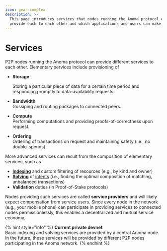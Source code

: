 ```yaml
---
icon: gear-complex
description: >-
  This page introduces services that nodes running the Anoma protocol can
  provide each to each other and which applications and users can make use of.
---
```


# Services

P2P nodes running the Anoma protocol can provide different services to each other. Elementary services include provisioning of&#x20;

*   **Storage**

    Storing a particular piece of data for a certain time period and responding promptly to data-availability requests.
* **Bandwidth**\
  Gossiping and routing packages to connected peers.
* **Compute**\
  Performing computations and providing proofs-of-correctness upon request.&#x20;
* **Ordering**\
  Ordering of transactions on request and maintaining safety (i.e., no double-spends)

More advanced services can result from the composition of elementary services, such as

* [**Indexing**](indexing.md) and custom filtering of resources (e.g., by kind and owner)
* [**Solving**](solving.md) of [intents](../transactions/intents.md) (i.e., finding the optimal composition of matching, unbalanced transactions)
* **Validation** duties (in Proof-of-Stake protocols)

Nodes providing such services are called **service providers** and will likely expect compensation from service users. Since every node in the network (e.g., your mobile phone) can participate in providing services to connected nodes permissionlessly, this enables a decentralized and mutual service economy.

{% hint style="info" %}
**Current private devnet**\
Basic indexing and solving services are provided by a central Anoma node. In the future, these services will be provided by different P2P nodes participating in the Anoma network.
{% endhint %}
